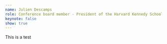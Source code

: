 ```yaml
---
name: Julien Descamps
role: Conference board member - President of the Harvard Kennedy School European Club
keynote: false
show: true
---
```


This is a test